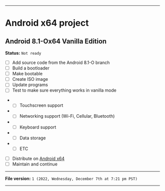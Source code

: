 
***

# Android x64 project

## Android 8.1-Ox64 Vanilla Edition

**Status:** `Not ready`

- [ ] Add source code from the Android 8.1-O branch
- [ ] Build a bootloader
- [ ] Make bootable
- [ ] Create ISO image
- [ ] Update programs
- [ ] Test to make sure everything works in vanilla mode
- - [ ] Touchscreen support
- - [ ] Networking support (Wi-Fi, Cellular, Bluetooth)
- - [ ] Keyboard support
- - [ ] Data storage
- - [ ] ETC
- [ ] Distribute on [Android x64](https://archive.org/details/@android-x64)
- [ ] Maintain and continue

***

**File version:** `1 (2022, Wednesday, December 7th at 7:21 pm PST)`

***
